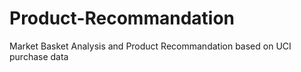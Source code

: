 # Product-Recommandation

Market Basket Analysis and Product Recommandation based on UCI purchase data

